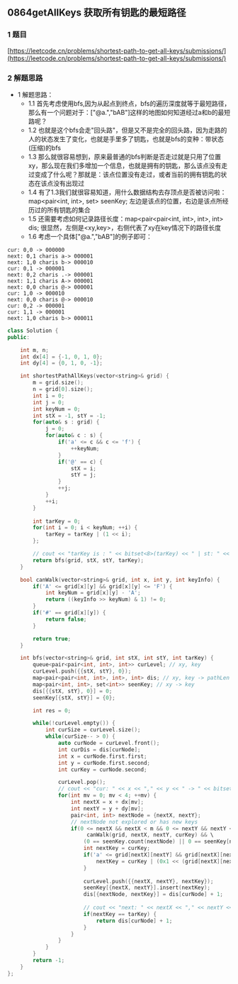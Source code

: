 ## 0864getAllKeys 获取所有钥匙的最短路径

### 1 题目
[https://leetcode.cn/problems/shortest-path-to-get-all-keys/submissions/](https://leetcode.cn/problems/shortest-path-to-get-all-keys/submissions/)

### 2 解题思路
- 1 解题思路：
  - 1.1 首先考虑使用bfs,因为从起点到终点，bfs的遍历深度就等于最短路径，那么有一个问题对于：["@a.","bAB"]这样的地图如何知道经过a和b的最短路呢？
  - 1.2 也就是这个bfs会走"回头路"，但是又不是完全的回头路，因为走路的人的状态发生了变化，也就是手里多了钥匙，也就是bfs的变种：带状态(压缩)的bfs
  - 1.3 那么就很容易想到，原来最普通的bfs判断是否走过就是只用了位置xy，那么现在我们多增加一个信息，也就是拥有的钥匙，那么该点没有走过变成了什么呢？那就是：该点位置没有走过，或者当前的拥有钥匙的状态在该点没有出现过
  - 1.4 有了1.3我们就很容易知道，用什么数据结构去存顶点是否被访问啦： map<pair<int, int>, set<int>> seenKey; 左边是该点的位置，右边是该点所经历过的所有钥匙的集合
  - 1.5 还需要考虑如何记录路径长度：map<pair<pair<int, int>, int>, int> dis; 很显然，左侧是<xy,key>，右侧代表了xy在key情况下的路径长度
  - 1.6 考虑一个具体["@a.","bAB"]的例子即可：
```log
cur: 0,0 -> 000000
next: 0,1 charis a-> 000001
next: 1,0 charis b-> 000010
cur: 0,1 -> 000001
next: 0,2 charis .-> 000001
next: 1,1 charis A-> 000001
next: 0,0 charis @-> 000001
cur: 1,0 -> 000010
next: 0,0 charis @-> 000010
cur: 0,2 -> 000001
cur: 1,1 -> 000001
next: 1,0 charis b-> 000011
```
  

```cpp
class Solution {
public:

    int m, n;
    int dx[4] = {-1, 0, 1, 0};
    int dy[4] = {0, 1, 0, -1};

    int shortestPathAllKeys(vector<string>& grid) {
        m = grid.size();
        n = grid[0].size();
        int i = 0;
        int j = 0;
        int keyNum = 0;
        int stX = -1, stY = -1;
        for(auto& s : grid) {
            j = 0;
            for(auto& c : s) {
                if('a' <= c && c <= 'f') {
                    ++keyNum;
                }
                if('@' == c) {
                    stX = i;
                    stY = j;
                }
                ++j;
            }
            ++i;
        }
        
        int tarKey = 0;
        for(int i = 0; i < keyNum; ++i) {
            tarKey = tarKey | (1 << i);
        };

        // cout << "tarKey is : " << bitset<8>(tarKey) << " | st: " << stX << " " << stY << endl;
        return bfs(grid, stX, stY, tarKey);
    }

    bool canWalk(vector<string>& grid, int x, int y, int keyInfo) {
        if('A' <= grid[x][y] && grid[x][y] <= 'F') {
            int keyNum = grid[x][y] - 'A';
            return ((keyInfo >> keyNum) & 1) != 0;
        } 
        if('#' == grid[x][y]) {
            return false;
        }

        return true;
    }

    int bfs(vector<string>& grid, int stX, int stY, int tarKey) {
        queue<pair<pair<int, int>, int>> curLevel; // xy, key
        curLevel.push({{stX, stY}, 0});
        map<pair<pair<int, int>, int>, int> dis; // xy, key -> pathLen
        map<pair<int, int>, set<int>> seenKey; // xy -> key
        dis[{{stX, stY}, 0}] = 0;
        seenKey[{stX, stY}] = {0};

        int res = 0;

        while(!curLevel.empty()) {
            int curSize = curLevel.size();
            while(curSize-- > 0) {
                auto curNode = curLevel.front();
                int curDis = dis[curNode];
                int x = curNode.first.first;
                int y = curNode.first.second;
                int curKey = curNode.second;

                curLevel.pop();
                // cout << "cur: " << x << "," << y << " -> " << bitset<6>(curKey) << endl;
                for(int mv = 0; mv < 4; ++mv) {
                    int nextX = x + dx[mv];
                    int nextY = y + dy[mv];
                    pair<int, int> nextNode = {nextX, nextY};
                    // nextNode not explored or has new keys
                    if(0 <= nextX && nextX < m && 0 <= nextY && nextY < n && \
                         canWalk(grid, nextX, nextY, curKey) && \
                        (0 == seenKey.count(nextNode) || 0 == seenKey[nextNode].count(curKey))) {
                        int nextKey = curKey;
                        if('a' <= grid[nextX][nextY] && grid[nextX][nextY] <= 'f') {
                            nextKey = curKey | (0x1 << (grid[nextX][nextY] - 'a'));
                        }
                        
                        curLevel.push({{nextX, nextY}, nextKey});
                        seenKey[{nextX, nextY}].insert(nextKey);
                        dis[{nextNode, nextKey}] = dis[curNode] + 1;
                        
                        // cout << "next: " << nextX << "," << nextY << " charis "<< grid[nextX][nextY] << "-> " << bitset<6>(nextKey) << endl;
                        if(nextKey == tarKey) {
                            return dis[curNode] + 1;
                        }
                    }
                }
            }
        }
        return -1;
    }
};

```